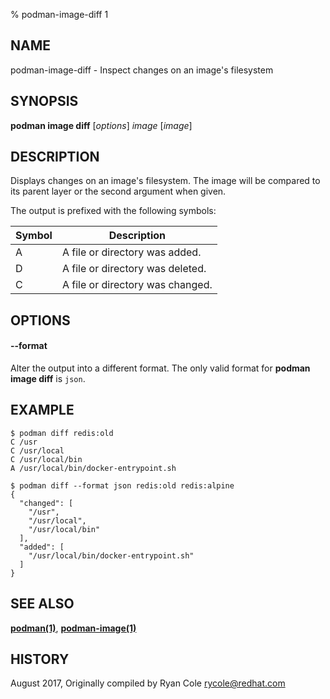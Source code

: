 % podman-image-diff 1

## NAME

podman-image-diff - Inspect changes on an image's filesystem

## SYNOPSIS

**podman image diff** [*options*] _image_ [*image*]

## DESCRIPTION

Displays changes on an image's filesystem. The image will be compared to its parent layer or the second argument when given.

The output is prefixed with the following symbols:

| Symbol | Description                      |
| ------ | -------------------------------- |
| A      | A file or directory was added.   |
| D      | A file or directory was deleted. |
| C      | A file or directory was changed. |

## OPTIONS

#### **--format**

Alter the output into a different format. The only valid format for **podman image diff** is `json`.

## EXAMPLE

```
$ podman diff redis:old
C /usr
C /usr/local
C /usr/local/bin
A /usr/local/bin/docker-entrypoint.sh
```

```
$ podman diff --format json redis:old redis:alpine
{
  "changed": [
    "/usr",
    "/usr/local",
    "/usr/local/bin"
  ],
  "added": [
    "/usr/local/bin/docker-entrypoint.sh"
  ]
}
```

## SEE ALSO

**[podman(1)](podman.md)**, **[podman-image(1)](commands/podman-image/podman-image.md)**

## HISTORY

August 2017, Originally compiled by Ryan Cole <rycole@redhat.com>
